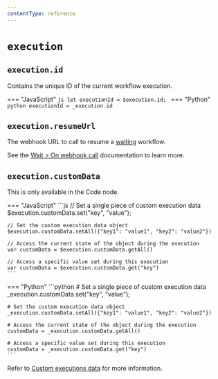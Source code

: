 ```yaml
---
contentType: reference
---
```


# `execution`

## `execution.id`

Contains the unique ID of the current workflow execution.

=== "JavaScript"
	```js
	let executionId = $execution.id;
	```
=== "Python"
	```python
	executionId = _execution.id
	```

## `execution.resumeUrl`

The webhook URL to call to resume a [waiting](/integrations/builtin/core-nodes/n8n-nodes-base.wait.md) workflow.

See the [Wait > On webhook call](/integrations/builtin/core-nodes/n8n-nodes-base.wait.md#on-webhook-call) documentation to learn more.

## `execution.customData`

This is only available in the Code node.

=== "JavaScript"
	```js
	// Set a single piece of custom execution data
	$execution.customData.set("key", "value");

	// Set the custom execution data object
	$execution.customData.setAll({"key1": "value1", "key2": "value2"})

	// Access the current state of the object during the execution
	var customData = $execution.customData.getAll()

	// Access a specific value set during this execution
	var customData = $execution.customData.get("key")
	```
=== "Python"
	```python
	# Set a single piece of custom execution data
	_execution.customData.set("key", "value");

	# Set the custom execution data object
	_execution.customData.setAll({"key1": "value1", "key2": "value2"})

	# Access the current state of the object during the execution
	customData = _execution.customData.getAll()

	# Access a specific value set during this execution
	customData = _execution.customData.get("key")
	```

Refer to [Custom executions data](/workflows/executions/custom-executions-data.md) for more information.
